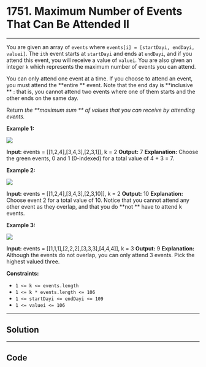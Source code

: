 # 1751. Maximum Number of Events That Can Be Attended II

---

You are given an array of `events` where `events[i] = [startDayi, endDayi, valuei]`. The `ith` event starts at `startDayi` and ends at `endDayi`, and if you attend this event, you will receive a value of `valuei`. You are also given an integer `k` which represents the maximum number of events you can attend.

You can only attend one event at a time. If you choose to attend an event, you must attend the **entire ** event. Note that the end day is **inclusive ** : that is, you cannot attend two events where one of them starts and the other ends on the same day.

Return _the **maximum sum ** of values that you can receive by attending events._

 

**Example 1:**

![](https://assets.leetcode.com/uploads/2021/01/10/screenshot-2021-01-11-at-60048-pm.png)


**Input:** events = [[1,2,4],[3,4,3],[2,3,1]], k = 2
**Output:** 7
**Explanation:** Choose the green events, 0 and 1 (0-indexed) for a total value of 4 + 3 = 7.

**Example 2:**

![](https://assets.leetcode.com/uploads/2021/01/10/screenshot-2021-01-11-at-60150-pm.png)


**Input:** events = [[1,2,4],[3,4,3],[2,3,10]], k = 2
**Output:** 10
**Explanation:** Choose event 2 for a total value of 10.
Notice that you cannot attend any other event as they overlap, and that you do **not ** have to attend k events.

**Example 3:**

**![](https://assets.leetcode.com/uploads/2021/01/10/screenshot-2021-01-11-at-60703-pm.png)**


**Input:** events = [[1,1,1],[2,2,2],[3,3,3],[4,4,4]], k = 3
**Output:** 9
**Explanation:** Although the events do not overlap, you can only attend 3 events. Pick the highest valued three.

 

**Constraints:**

  * `1 <= k <= events.length`
  * `1 <= k * events.length <= 106`
  * `1 <= startDayi <= endDayi <= 109`
  * `1 <= valuei <= 106`

---

## Solution



---

## Code
```python


```